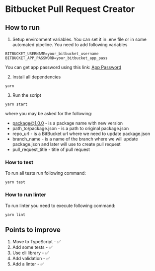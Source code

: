 # Bitbucket Pull Request Creator

## How to run

1. Setup environment variables. You can set it in .env file or in some automated pipeline. You need to add following variables

```
BITBUCKET_USERNAME=your_bitbucket_username
BITBUCKET_APP_PASSWORD=your_bitbucket_app_pass
```

You can get app password using this link: [App Password](https://bitbucket.org/account/settings/app-passwords/)

2. Install all dependencies

```
yarn
```

3. Run the script

```
yarn start
```

where you may be asked for the following:

- package@1.0.0 - is a package name with new version
- path_to/package.json - is a path to original package.json
- repo_url - is a BitBucket url where we need to update package.json
- branch_name - is a name of the branch where we will update package.json and later will use to create pull request
- pull_request_title - title of pull request

### How to test

To run all tests run following command:

```
yarn test
```

### How to run linter

To run linter you need to execute following command:

```
yarn lint
```

## Points to improve

1. Move to TypeScript - ✅
2. Add some tests - ✅
3. Use cli library - ✅
4. Add validation - ✅
5. Add a linter - ✅
